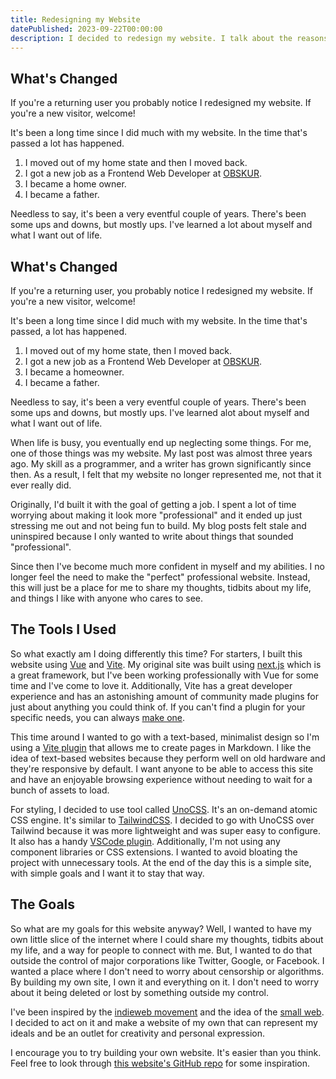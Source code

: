 ```yaml
---
title: Redesigning my Website
datePublished: 2023-09-22T00:00:00
description: I decided to redesign my website. I talk about the reasons why and the process of doing it.
---
```


## What's Changed

If you're a returning user you probably notice I redesigned my website. If you're a new visitor, welcome!

It's been a long time since I did much with my website. In the time that's passed a lot has happened.

1. I moved out of my home state and then I moved back.
1. I got a new job as a Frontend Web Developer at [OBSKUR](https://obskur.com).
1. I became a home owner.
1. I became a father.

Needless to say, it's been a very eventful couple of years. There's been some ups and downs, but mostly ups. I've learned a lot about myself and what I want out of life.

## What's Changed

If you're a returning user, you probably notice I redesigned my website. If you're a new visitor, welcome!

It's been a long time since I did much with my website. In the time that's passed, a lot has happened.

1. I moved out of my home state, then I moved back.
1. I got a new job as a Frontend Web Developer at [OBSKUR](https://obskur.com).
1. I became a homeowner.
1. I became a father.

Needless to say, it's been a very eventful couple of years. There's been some ups and downs, but mostly ups. I've learned alot about myself and what I want out of life.

When life is busy, you eventually end up neglecting some things. For me, one of those things was my website. My last post was almost three years ago. My skill as a programmer, and a writer has grown significantly since then. As a result, I felt that my website no longer represented me, not that it ever really did.

Originally, I'd built it with the goal of getting a job. I spent a lot of time worrying about making it look more "professional" and it ended up just stressing me out and not being fun to build. My blog posts felt stale and uninspired because I only wanted to write about things that sounded "professional".

Since then I've become much more confident in myself and my abilities. I no longer feel the need to make the "perfect" professional website. Instead, this will just be a place for me to share my thoughts, tidbits about my life, and things I like with anyone who cares to see.

## The Tools I Used

So what exactly am I doing differently this time? For starters, I built this website using [Vue](https://vuejs.org/) and [Vite](https://vitejs.dev/). My original site was built using [next.js](https://nextjs.org/) which is a great framework, but I've been working professionally with Vue for some time and I've come to love it. Additionally, Vite has a great developer experience and has an astonishing amount of community made plugins for just about anything you could think of. If you can't find a plugin for your specific needs, you can always [make one](https://vitejs.dev/guide/api-plugin.html).

This time around I wanted to go with a text-based, minimalist design so I'm using a [Vite plugin](https://github.com/hmsk/vite-plugin-markdown) that allows me to create pages in Markdown. I like the idea of text-based websites because they perform well on old hardware and they're responsive by default. I want anyone to be able to access this site and have an enjoyable browsing experience without needing to wait for a bunch of assets to load.

For styling, I decided to use tool called [UnoCSS](https://github.com/unocss/unocss). It's an on-demand atomic CSS engine. It's similar to [TailwindCSS](https://tailwindcss.com/). I decided to go with UnoCSS over Tailwind because it was more lightweight and was super easy to configure. It also has a handy [VSCode plugin](https://unocss.dev/integrations/vscode). Additionally, I'm not using any component libraries or CSS extensions. I wanted to avoid bloating the project with unnecessary tools. At the end of the day this is a simple site, with simple goals and I want it to stay that way.

## The Goals

So what are my goals for this website anyway? Well, I wanted to have my own little slice of the internet where I could share my thoughts, tidbits about my life, and a way for people to connect with me. But, I wanted to do that outside the control of major corporations like Twitter, Google, or Facebook. I wanted a place where I don't need to worry about censorship or algorithms. By building my own site, I own it and everything on it. I don't need to worry about it being deleted or lost by something outside my control.

I've been inspired by the [indieweb movement](https://indieweb.org/) and the idea of the [small web](https://benhoyt.com/writings/the-small-web-is-beautiful/). I decided to act on it and make a website of my own that can represent my ideals and be an outlet for creativity and personal expression.

I encourage you to try building your own website. It's easier than you think. Feel free to look through [this website's GitHub repo](https://github.com/f3ve/freedomevenden.com) for some inspiration.
